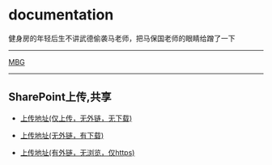 # documentation

健身房的年轻后生不讲武德偷袭马老师，把马保国老师的眼睛给蹭了一下

---

[MBG](https://mjy.js.org/mbg.mp4)

---
SharePoint上传,共享
---
- [上传地址(仅上传，无外链，无下载)](https://majianyu-my.sharepoint.com/:f:/g/personal/majianyu_majianyu_onmicrosoft_com/EnzF2YbL_cpLuz74GMwDUugBEOUrcVwkh4nQ0Z7wF0qgTw)

- [上传地址(无外链，有下载)](https://majianyu-my.sharepoint.com/:f:/g/personal/majianyu_majianyu_onmicrosoft_com/EnzF2YbL_cpLuz74GMwDUugBm2EFJemlt2eOMNosdyY2Cw?e=FMit2W)

- [上传地址(有外链，无浏览，仅https)](https://onedrive.majianyu.eu.org/ShareURL1/%E5%85%B1%E4%BA%AB%E6%96%87%E4%BB%B6%E5%A4%B9/)
